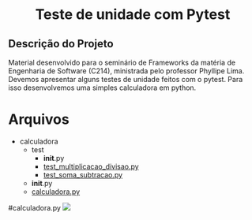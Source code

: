 <h1 align="center">Teste de unidade com Pytest</h1>

## Descrição do Projeto
Material desenvolvido para o seminário de Frameworks da matéria de Engenharia de Software (C214), ministrada pelo professor Phyllipe Lima.
Devemos apresentar alguns testes de unidade feitos com o pytest. Para isso desenvolvemos uma simples calculadora em python.

Arquivos
=================
<!--ts-->
   * calculadora
     * test
        * __init__.py
        * [test_multiplicacao_divisao.py](#test_multiplicacao_divisao.py)
        * [test_soma_subtracao.py](#test_soma_subtracao.py)
     * __init__.py
     * [calculadora.py](#calculadora.py)
<!--te-->

#calculadora.py
<img src="./assets/calc.png" />
